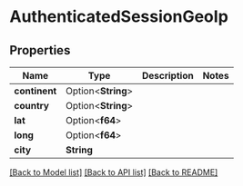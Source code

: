 # AuthenticatedSessionGeoIp

## Properties

Name | Type | Description | Notes
------------ | ------------- | ------------- | -------------
**continent** | Option<**String**> |  | 
**country** | Option<**String**> |  | 
**lat** | Option<**f64**> |  | 
**long** | Option<**f64**> |  | 
**city** | **String** |  | 

[[Back to Model list]](../README.md#documentation-for-models) [[Back to API list]](../README.md#documentation-for-api-endpoints) [[Back to README]](../README.md)


